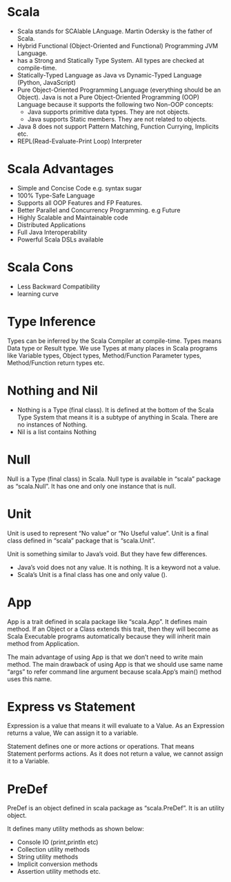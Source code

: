 # Scala
- Scala stands for SCAlable LAnguage. Martin Odersky is the father of Scala.
- Hybrid Functional (Object-Oriented and Functional) Programming JVM Language. 
- has a Strong and Statically Type System. All types are checked at compile-time.
- Statically-Typed Language as Java vs Dynamic-Typed Language (Python, JavaScript)
- Pure Object-Oriented Programming Language (everything should be an Object). Java is not a Pure Object-Oriented Programming (OOP) Language because it 
supports the following two Non-OOP concepts:
  - Java supports primitive data types. They are not objects.
  - Java supports Static members. They are not related to objects.
- Java 8 does not support Pattern Matching, Function Currying, Implicits etc.
- REPL(Read-Evaluate-Print Loop) Interpreter

# Scala Advantages
- Simple and Concise Code e.g. syntax sugar
- 100% Type-Safe Language
- Supports all OOP Features and FP Features.
- Better Parallel and Concurrency Programming. e.g Future
- Highly Scalable and Maintainable code
- Distributed Applications
- Full Java Interoperability
- Powerful Scala DSLs available

# Scala Cons
- Less Backward Compatibility
- learning curve

# Type Inference
Types can be inferred by the Scala Compiler at compile-time. Types means Data type or Result type. We use Types at many places in Scala programs like Variable types, Object types, Method/Function Parameter types, Method/Function return types etc.

# Nothing and Nil
- Nothing is a Type (final class). It is defined at the bottom of the Scala Type System that means it is a subtype of anything in Scala. There are no 
instances of Nothing.
- Nil is a list contains Nothing

# Null
Null is a Type (final class) in Scala. Null type is available in “scala” package as “scala.Null”. It has one and only one instance that is null.

# Unit
Unit is used to represent “No value” or “No Useful value”. Unit is a final class defined in “scala” package that is “scala.Unit”.

Unit is something similar to Java’s void. But they have few differences.

- Java’s void does not any value. It is nothing. It is a keyword not a value.
- Scala’s Unit is a final class has one and only value ().  

# App
App is a trait defined in scala package like “scala.App”. It defines main method. If an Object or a Class extends this trait, then they will become as Scala Executable programs automatically because they will inherit main method from Application.

The main advantage of using App is that we don’t need to write main method. The main drawback of using App is that we should use same name “args” to refer command line argument because scala.App’s main() method uses this name.

# Express vs Statement
Expression is a value that means it will evaluate to a Value. As an Expression returns a value, We can assign it to a variable.

Statement defines one or more actions or operations. That means Statement performs actions. As it does not return a value, we cannot assign it to a Variable.

# PreDef
PreDef is an object defined in scala package as “scala.PreDef”. It is an utility object.

It defines many utility methods as shown below:

- Console IO (print,println etc)
- Collection utility methods
- String utility methods
- Implicit conversion methods
- Assertion utility methods etc.